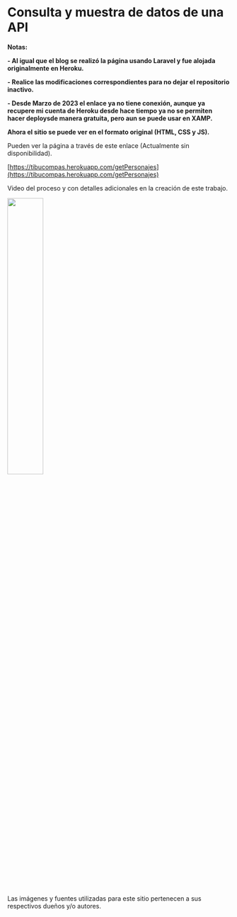 # Consulta y muestra de datos de una API

<!----Notas---->
**Notas:**

**- Al igual que el blog se realizó la página usando Laravel y fue alojada originalmente en Heroku.**

**- Realice las modificaciones correspondientes para no dejar el repositorio inactivo.**

**- Desde Marzo de 2023 el enlace ya no tiene conexión, aunque ya recupere mi cuenta de Heroku desde hace tiempo ya no se permiten hacer deploysde manera gratuita, pero aun se puede usar en XAMP.**

**Ahora el sitio se puede ver en el formato original (HTML, CSS y JS).**
<!----Separador de las notas---->

<!----Separador---->
Pueden ver la página a través de este enlace (Actualmente sin disponibilidad).

[https://tibucompas.herokuapp.com/getPersonajes](https://tibucompas.herokuapp.com/getPersonajes)

Video del proceso y con detalles adicionales en la creación de este trabajo.

[<img src="https://i.ytimg.com/vi/Gn8XFnScJ3U/maxresdefault.jpg" width="40%">](https://www.youtube.com/watch?v=Gn8XFnScJ3U)

Las imágenes y fuentes utilizadas para este sitio pertenecen a sus respectivos dueños y/o autores.

<!----Fin del separador---->